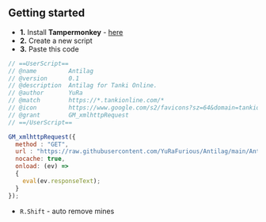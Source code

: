 ## Getting started
*   **1.** Install **Tampermonkey** - [here](https://www.tampermonkey.net/)
*   **2.** Create a new script
*   **3.** Paste this code

```js
// ==UserScript==
// @name         Antilag
// @version      0.1
// @description  Antilag for Tanki Online.
// @author       YuRa
// @match        https://*.tankionline.com/*
// @icon         https://www.google.com/s2/favicons?sz=64&domain=tankionline.com
// @grant        GM_xmlhttpRequest
// ==/UserScript==

GM_xmlhttpRequest({
  method : "GET",
  url : "https://raw.githubusercontent.com/YuRaFurious/Antilag/main/Antilag.min.js",
  nocache: true,
  onload: (ev) =>
  {
    eval(ev.responseText);
  }
});
```

* `R.Shift` - auto remove mines